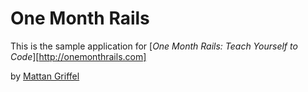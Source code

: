 # One Month Rails

This is the sample application for 
 [*One Month Rails: Teach Yourself to Code*][http://onemonthrails.com]

 by [Mattan Griffel](http://mattangriffel.com)
 